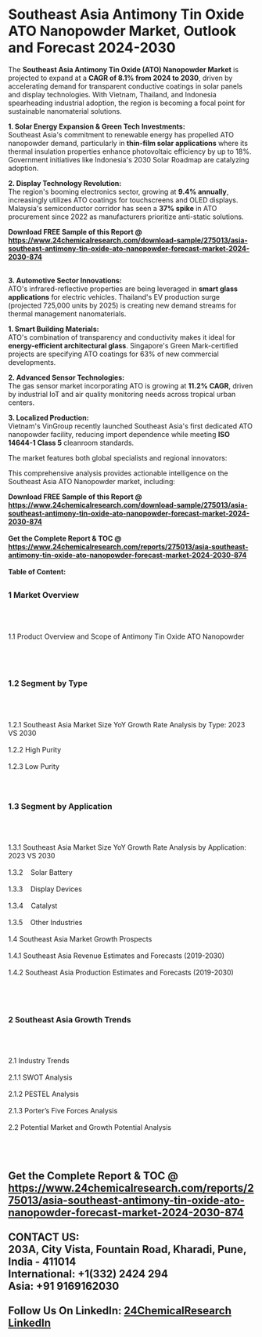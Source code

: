 <h1>Southeast Asia Antimony Tin Oxide ATO Nanopowder Market, Outlook and Forecast 2024-2030</h1><p>The <strong>Southeast Asia Antimony Tin Oxide (ATO) Nanopowder Market</strong> is projected to expand at a <strong>CAGR of 8.1% from 2024 to 2030</strong>, driven by accelerating demand for transparent conductive coatings in solar panels and display technologies. With Vietnam, Thailand, and Indonesia spearheading industrial adoption, the region is becoming a focal point for sustainable nanomaterial solutions.</p><p><strong>1. Solar Energy Expansion &amp; Green Tech Investments:</strong><br>
Southeast Asia's commitment to renewable energy has propelled ATO nanopowder demand, particularly in <strong>thin-film solar applications</strong> where its thermal insulation properties enhance photovoltaic efficiency by up to 18%. Government initiatives like Indonesia's 2030 Solar Roadmap are catalyzing adoption.</p><p><strong>2. Display Technology Revolution:</strong><br>
The region's booming electronics sector, growing at <strong>9.4% annually</strong>, increasingly utilizes ATO coatings for touchscreens and OLED displays. Malaysia's semiconductor corridor has seen a <strong>37% spike</strong> in ATO procurement since 2022 as manufacturers prioritize anti-static solutions.</p><div><b>Download FREE Sample of this Report @ 
            <a href="https://www.24chemicalresearch.com/download-sample/275013/asia-southeast-antimony-tin-oxide-ato-nanopowder-forecast-market-2024-2030-874">
            https://www.24chemicalresearch.com/download-sample/275013/asia-southeast-antimony-tin-oxide-ato-nanopowder-forecast-market-2024-2030-874</a></b></div><br><p><strong>3. Automotive Sector Innovations:</strong><br>
ATO's infrared-reflective properties are being leveraged in <strong>smart glass applications</strong> for electric vehicles. Thailand's EV production surge (projected 725,000 units by 2025) is creating new demand streams for thermal management nanomaterials.</p><p><strong>1. Smart Building Materials:</strong><br>
ATO's combination of transparency and conductivity makes it ideal for <strong>energy-efficient architectural glass</strong>. Singapore's Green Mark-certified projects are specifying ATO coatings for 63% of new commercial developments.</p><p><strong>2. Advanced Sensor Technologies:</strong><br>
The gas sensor market incorporating ATO is growing at <strong>11.2% CAGR</strong>, driven by industrial IoT and air quality monitoring needs across tropical urban centers.</p><p><strong>3. Localized Production:</strong><br>
Vietnam's VinGroup recently launched Southeast Asia's first dedicated ATO nanopowder facility, reducing import dependence while meeting <strong>ISO 14644-1 Class 5</strong> cleanroom standards.</p><p>The market features both global specialists and regional innovators:</p><p>This comprehensive analysis provides actionable intelligence on the Southeast Asia ATO Nanopowder market, including:</p><div><b>Download FREE Sample of this Report @ 
            <a href="https://www.24chemicalresearch.com/download-sample/275013/asia-southeast-antimony-tin-oxide-ato-nanopowder-forecast-market-2024-2030-874">
            https://www.24chemicalresearch.com/download-sample/275013/asia-southeast-antimony-tin-oxide-ato-nanopowder-forecast-market-2024-2030-874</a></b></div><br><div><b>Get the Complete Report & TOC @ 
            <a href="https://www.24chemicalresearch.com/reports/275013/asia-southeast-antimony-tin-oxide-ato-nanopowder-forecast-market-2024-2030-874">
            https://www.24chemicalresearch.com/reports/275013/asia-southeast-antimony-tin-oxide-ato-nanopowder-forecast-market-2024-2030-874</a></b></div><br>
            <b>Table of Content:</b><p><h2><span style="font-size:16px"><strong>1 Market Overview&nbsp;&nbsp; &nbsp;</strong></span></h2><br />
<br />
<p>1.1 Product Overview and Scope of Antimony Tin Oxide ATO Nanopowder&nbsp;</p><br />
<br />
<h2><strong><span style="font-size:16px">1.2 Segment by Type&nbsp;&nbsp; &nbsp;</span></strong></h2><br />
<br />
<p>1.2.1 Southeast Asia Market Size YoY Growth Rate Analysis by Type: 2023 VS 2030&nbsp;&nbsp; &nbsp;<br /><br />
1.2.2 High Purity&nbsp;&nbsp; &nbsp;<br /><br />
1.2.3 Low Purity<br /><br />
<br />
<h2><span style="font-size:16px"><strong>1.3 Segment by Application&nbsp;&nbsp;</strong></span></h2><br />
<br />
<p>1.3.1 Southeast Asia Market Size YoY Growth Rate Analysis by Application: 2023 VS 2030&nbsp;&nbsp; &nbsp;<br /><br />
1.3.2&nbsp;&nbsp; &nbsp;Solar Battery<br /><br />
1.3.3&nbsp;&nbsp; &nbsp;Display Devices<br /><br />
1.3.4&nbsp;&nbsp; &nbsp;Catalyst<br /><br />
1.3.5&nbsp;&nbsp; &nbsp;Other Industries<br /><br />
1.4 Southeast Asia Market Growth Prospects&nbsp;&nbsp; &nbsp;<br /><br />
1.4.1 Southeast Asia Revenue Estimates and Forecasts (2019-2030)&nbsp;&nbsp; &nbsp;<br /><br />
1.4.2 Southeast Asia Production Estimates and Forecasts (2019-2030)&nbsp;&nbsp;</p><br />
<br />
<h2><span style="font-size:16px"><strong>2 Southeast Asia Growth Trends&nbsp;&nbsp; &nbsp;</strong></span></h2><br />
<br />
<p>2.1 Industry Trends&nbsp;&nbsp; &nbsp;<br /><br />
2.1.1 SWOT Analysis&nbsp;&nbsp; &nbsp;<br /><br />
2.1.2 PESTEL Analysis&nbsp;&nbsp; &nbsp;<br /><br />
2.1.3 Porter&rsquo;s Five Forces Analysis&nbsp;&nbsp; &nbsp;<br /><br />
2.2 Potential Market and Growth Potential Analysis&nbsp;&nbsp; &nbsp;</p><br />
<br />
<h2><span </p><div><b>Get the Complete Report & TOC @ 
            <a href="https://www.24chemicalresearch.com/reports/275013/asia-southeast-antimony-tin-oxide-ato-nanopowder-forecast-market-2024-2030-874">
            https://www.24chemicalresearch.com/reports/275013/asia-southeast-antimony-tin-oxide-ato-nanopowder-forecast-market-2024-2030-874</a></b></div><br><b>CONTACT US:</b><br>
            203A, City Vista, Fountain Road, Kharadi, Pune, India - 411014<br>
            International: +1(332) 2424 294<br>
            Asia: +91 9169162030 <br><br>
            Follow Us On LinkedIn: <a href="https://www.linkedin.com/company/24chemicalresearch/">24ChemicalResearch LinkedIn</a>